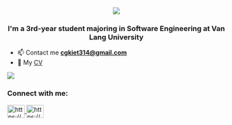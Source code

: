 <h1 align="center">
    <img src="https://readme-typing-svg.herokuapp.com/?font=Righteous&size=35&center=true&vCenter=true&width=500&height=70&duration=4000&lines=Hi+There!+👋;+I'm+Kiet+Chau;Can+call+me+Dustin!;"/>
</h1>

<h3 align="center">I'm a 3rd-year student majoring in Software Engineering at Van Lang University</h3>

- 📫 Contact me **cgkiet314@gmail.com**
- 📄 My [CV](https://drive.google.com/file/d/1AtNZ-fJZFvUqoYOBqittiK_LHudd5XVf/view?usp=drivesdk)

[![](https://komarev.com/ghpvc/?username=dusgkiet)](https://github.com/dusgkiet)

<h3 align="left">Connect with me:</h3>
<p align="left">
<a href="https://www.linkedin.com/in/dustin314/" target="blank">
  <img align="center" src="https://raw.githubusercontent.com/rahuldkjain/github-profile-readme-generator/master/src/images/icons/Social/linked-in-alt.svg" alt="https://www.linkedin.com/in/dustin314/" height="30" width="40"/>
</a>
<a href="https://www.instagram.com/dus.gkiet/" target="blank">
  <img align="center" src="https://raw.githubusercontent.com/rahuldkjain/github-profile-readme-generator/master/src/images/icons/Social/instagram.svg" alt="https://www.instagram.com/dus.gkiet/" height="30" width="40"/>
</a>
</p>